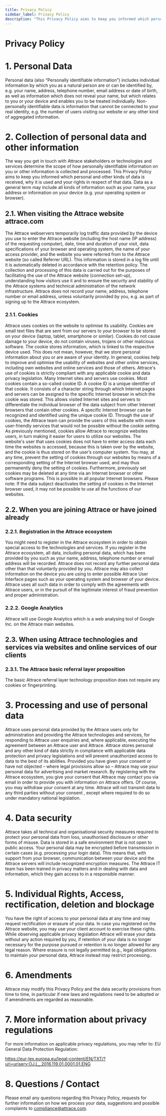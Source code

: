 ```yaml
---
title: Privacy Policy
sidebar_label: Privacy Policy
description: "This Privacy Policy aims to keep you informed which personal and other kinds of data is received, why it is used and your rights in respect of that data"
---
```

# Privacy Policy

# 1. Personal Data

Personal data (also “Personally identifiable information”) includes individual information by which you as a natural person are or can be identified by, e.g. your name, address, telephone number, email address or date of birth, as well as information which does not reveal your name, but which relates to you or your device and enables you to be treated individually. Non-personally identifiable data is information that cannot be connected to your real identity, e.g. the number of users visiting our website or any other kind of aggregated information.

# 2. Collection of personal data and other information

The way you get in touch with Attrace stakeholders or technologies and services determine the scope of how personally identifiable information on you or other information is collected and processed. This Privacy Policy aims to keep you informed which personal and other kinds of data is received, why it is used and your rights in respect of that data. Data as a general term may include all kinds of information such as your name, your address or information on your device (e.g. your operating system or browser).

## 2.1. When visiting the Attrace website attrace.com

The Attrace webservers temporarily log traffic data provided by the device you use to enter the Attrace website (including the host name (IP address) of the requesting computer), date, time and duration of your visit, data specifications of your browser and operating system, the name of your access provider, and the website you were referred from to the Attrace website (so called Referrer URL). This information is stored in a log file until it is automatically deleted in accordance with the retention policy. The collection and processing of this data is carried out for the purposes of facilitating the use of the Attrace website (connection set-up), understanding how visitors use it and to ensure the security and stability of the Attrace systems and technical administration of the network infrastructure. Attrace does not record your name, address, telephone number or email address, unless voluntarily provided by you, e.g. as part of signing up to the Attrace ecosystem.

### 2.1.1. Cookies

Attrace uses cookies on the website to optimise its usability. Cookies are small text files that are sent from our servers to your browser to be stored on your device (laptop, tablet, smartphone or similar). Cookies do not cause damage to your device, do not contain viruses, trojans or other malicious software. The cookie stores information, which is linked to the respective device used. This does not mean, however, that we store personal information about you or are aware of your identity. In general, cookies help to improve and optimise the usability of websites and other online services, including own websites and online services and those of others. Attrace's use of cookies is strictly compliant with any applicable cookie and data privacy legislation. Many Internet sites and servers use cookies. Most cookies contain a so-called cookie ID. A cookie ID is a unique identifier of that cookie. It consists of a character string through which Internet pages and servers can be assigned to the specific Internet browser in which the cookie was stored. This allows visited Internet sites and servers to differentiate the individual browser of the data subject from other Internet browsers that contain other cookies. A specific Internet browser can be recognized and identified using the unique cookie ID. Through the use of cookies, the Attrace team can provide the users of this website with more user-friendly services that would not be possible without the cookie setting. As previously mentioned, cookies allow Attrace to recognize websites users, in turn making it easier for users to utilize our websites. The website's user that uses cookies does not have to enter access data each time the websites is accessed, because this is taken over by the website, and the cookie is thus stored on the user’s computer system. You may, at any time, prevent the setting of cookies through our websites by means of a corresponding setting of the Internet browser used, and may thus permanently deny the setting of cookies. Furthermore, previously set cookies may be deleted at any time via an Internet browser or other software programs. This is possible in all popular Internet browsers. Please note: If the data subject deactivates the setting of cookies in the Internet browser used, it may not be possible to use all the functions of our websites.

## 2.2. When you are joining Attrace or have joined already

### 2.2.1. Registration in the Attrace ecosystem

You might need to register in the Attrace ecosystem in order to obtain special access to the technologies and services. If you register in the Attrace ecosystem, all data, including personal data, which has been provided by you such as your name, address, telephone number or email address will be recorded. Attrace does not record any further personal data other than that voluntarily provided by you. Attrace may also collect information on the device you are using to enter possible Attrace User Interface pages such as your operating system and browser of your device. Attrace uses all such data in order to comply with the agreements with Attrace users, or in the pursuit of the legitimate interest of fraud prevention and proper administration.

### 2.2.2. Google Analytics

Attrace will use Google Analytics which is a web analysing tool of Google Inc. on the Attrace main websites.

## 2.3. When using Attrace technologies and services via websites and online services of our clients

### 2.3.1. The Attrace basic referral layer proposition

The basic Attrace referral layer technology proposition does not require any cookies or fingerprinting.

# 3. Processing and use of personal data

Attrace uses personal data provided by the Attrace users only for administration and providing the Attrace technologies and services, for responding to Attrace user enquiries and, where applicable, executing the agreement between an Attrace user and Attrace. Attrace stores personal and any other kind of data strictly in compliance with applicable data protection and privacy legislations and will prevent unauthorized access to data to the best of its abilities. Provided you have given your consent or have not objected – where legal provisions allow so – Attrace may use your personal data for advertising and market research. By registering with the Attrace ecosystem, you give your consent that Attrace may contact you via email in order to provide you with information on Attrace offers. Of course, you may withdraw your consent at any time. Attrace will not transmit data to any third parties without your consent , except where required to do so under mandatory national legislation.

# 4. Data security

Attrace takes all technical and organisational security measures required to protect your personal data from loss, unauthorised disclosure or other forms of misuse. Data is stored in a safe environment that is not open to public access. Your personal data may be encrypted before transmission in certain cases (e.g. processing your login data). This means that, with support from your browser, communication between your device and the Attrace servers will include recognized encryption measures. The Attrace IT team has been trained in privacy matters and in dealing with data and information, which they gain access to in a responsible manner.

# 5. Individual Rights, Access, rectification, deletion and blockage

You have the right of access to your personal data at any time and may request rectification or erasure of your data. In case you registered on the Attrace website, you may use your client account to exercise these rights. While observing applicable privacy legislation Attrace will erase your data without any action required by you, if retention of your data is no longer necessary for the purpose pursued or retention is no longer allowed for any legal reason. Where erasure is not legally permitted (e.g., legal obligations to maintain your personal data, Attrace instead may restrict processing..

# 6. Amendments

Attrace may modify this Privacy Policy and the data security provisions from time to time, in particular if new laws and regulations need to be adopted or if amendments are regarded as reasonable.

# 7. More information about privacy regulations

For more information on applicable privacy regulations, you may refer to: EU General Data Protection Regulation: 

https://eur-lex.europa.eu/legal-content/EN/TXT/?uri=uriserv:OJ.L_.2016.119.01.0001.01.ENG

# 8. Questions / Contact

Please email any questions regarding this Privacy Policy, requests for further information on how we process your data, suggestions and possible complaints to compliance@attrace.com.
